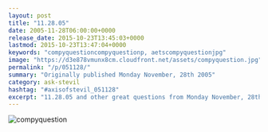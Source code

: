 ```yaml
---
layout: post
title: "11.28.05"
date: 2005-11-28T06:00:00+0000
release_date: 2015-10-23T13:45:03+0000
lastmod: 2015-10-23T13:47:04+0000
keywords: "compyquestioncompyquestionp, aetscompyquestionjpg"
image: "https://d3e878vmunx8cm.cloudfront.net/assets/compyquestion.jpg"
permalink: "/p/051128/"
summary: "Originally published Monday November, 28th 2005"
category: ask-stevil
hashtag: "#axisofstevil_051128"
excerpt: "11.28.05 and other great questions from Monday November, 28th 2005"
---
```


[p01]: https://d3e878vmunx8cm.cloudfront.net/assets/compyquestion.jpg "compyquestion"
![compyquestion][p01]
